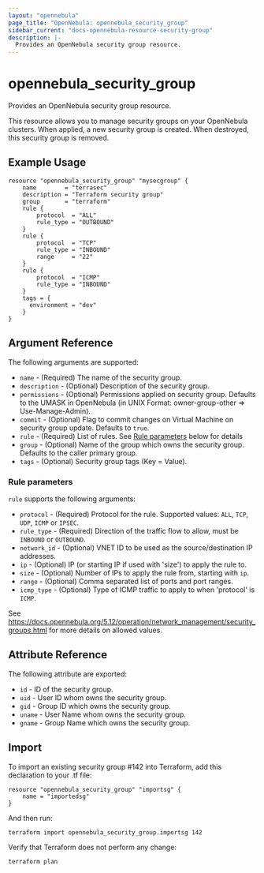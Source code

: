 ```yaml
---
layout: "opennebula"
page_title: "OpenNebula: opennebula_security_group"
sidebar_current: "docs-opennebula-resource-security-group"
description: |-
  Provides an OpenNebula security group resource.
---
```


# opennebula_security_group

Provides an OpenNebula security group resource.

This resource allows you to manage security groups on your OpenNebula clusters. When applied,
a new security group is created. When destroyed, this security group is removed.

## Example Usage

```hcl
resource "opennebula_security_group" "mysecgroup" {
    name        = "terrasec"
    description = "Terraform security group"
    group       = "terraform"
    rule {
        protocol  = "ALL"
        rule_type = "OUTBOUND"
    }
    rule {
        protocol  = "TCP"
        rule_type = "INBOUND"
        range     = "22"
    }
    rule {
        protocol  = "ICMP"
        rule_type = "INBOUND"
    }
    tags = {
      environment = "dev"
    }
}
```

## Argument Reference

The following arguments are supported:

* `name` - (Required) The name of the security group.
* `description` - (Optional) Description of the security group.
* `permissions` - (Optional) Permissions applied on security group. Defaults to the UMASK in OpenNebula (in UNIX Format: owner-group-other => Use-Manage-Admin).
* `commit` - (Optional) Flag to commit changes on Virtual Machine on security group update. Defaults to `true`.
* `rule` - (Required) List of rules. See [Rule parameters](#rule-parameters) below for details
* `group` - (Optional) Name of the group which owns the security group. Defaults to the caller primary group.
* `tags` - (Optional) Security group tags (Key = Value).

### Rule parameters

`rule` supports the following arguments:

* `protocol` - (Required) Protocol for the rule. Supported values: `ALL`, `TCP`, `UDP`, `ICMP` or `IPSEC`.
* `rule_type` - (Required) Direction of the traffic flow to allow, must be `INBOUND` or `OUTBOUND`.
* `network_id` - (Optional) VNET ID to be used as the source/destination IP addresses.
* `ip` - (Optional) IP (or starting IP if used with 'size') to apply the rule to.
* `size` - (Optional) Number of IPs to apply the rule from, starting with `ip`.
* `range` - (Optional) Comma separated list of ports and port ranges.
* `icmp_type` - (Optional) Type of ICMP traffic to apply to when 'protocol' is `ICMP`.

See https://docs.opennebula.org/5.12/operation/network_management/security_groups.html for more details on allowed values.

## Attribute Reference

The following attribute are exported:

* `id` - ID of the security group.
* `uid` - User ID whom owns the security group.
* `gid` - Group ID which owns the security group.
* `uname` - User Name whom owns the security group.
* `gname` - Group Name which owns the security group.

## Import

To import an existing security group #142 into Terraform, add this declaration to your .tf file:

```hcl
resource "opennebula_security_group" "importsg" {
    name = "importedsg"
}
```

And then run:

```
terraform import opennebula_security_group.importsg 142
```

Verify that Terraform does not perform any change:

```
terraform plan
```
